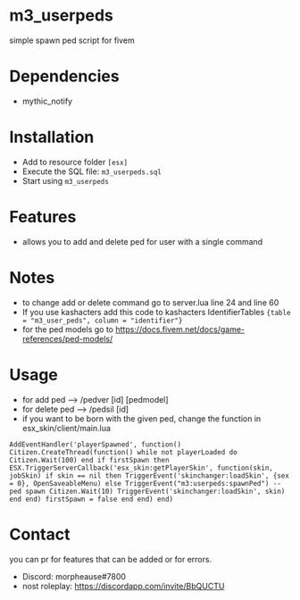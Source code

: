 # m3_userpeds
simple spawn ped script for fivem

# Dependencies
- mythic_notify

# Installation

- Add to resource folder `[esx]`
- Execute the SQL file: `m3_userpeds.sql`
- Start using `m3_userpeds`

# Features

- allows you to add and delete ped for user with a single command

# Notes

- to change add or delete command go to server.lua line 24 and line 60
- If you use kashacters add this code to kashacters IdentifierTables `{table = "m3_user_peds", column = "identifier"}`
- for the ped models go to https://docs.fivem.net/docs/game-references/ped-models/

# Usage

- for add ped --> /pedver [id] [pedmodel]
- for delete ped --> /pedsil [id]
- if you want to be born with the given ped, change the function in esx_skin/client/main.lua

`AddEventHandler('playerSpawned', function()
	Citizen.CreateThread(function()
		while not playerLoaded do
			Citizen.Wait(100)
		end
		if firstSpawn then
			ESX.TriggerServerCallback('esx_skin:getPlayerSkin', function(skin, jobSkin)
				if skin == nil then
					TriggerEvent('skinchanger:loadSkin', {sex = 0}, OpenSaveableMenu)
				else
					TriggerEvent("m3:userpeds:spawnPed") -- ped spawn
					Citizen.Wait(10)
					TriggerEvent('skinchanger:loadSkin', skin)
				end
			end)
			firstSpawn = false
		end
	end)
end)`


# Contact
you can pr for features that can be added or for errors.

- Discord: morpheause#7800
- nost roleplay: https://discordapp.com/invite/BbQUCTU
